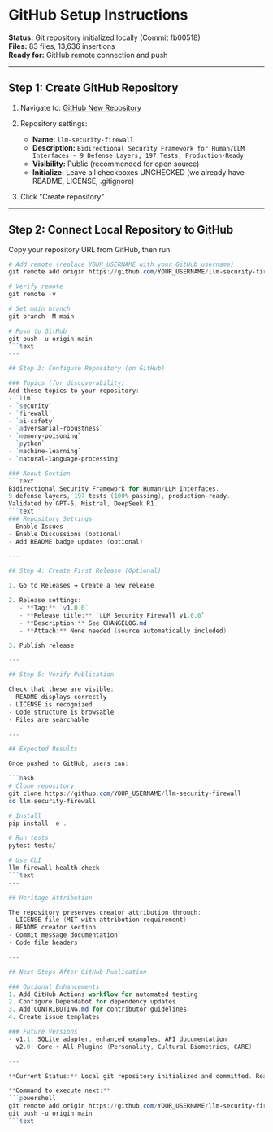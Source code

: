 # GitHub Setup Instructions

**Status:** Git repository initialized locally (Commit fb00518)  
**Files:** 83 files, 13,636 insertions  
**Ready for:** GitHub remote connection and push

---

## Step 1: Create GitHub Repository

1. Navigate to: [GitHub New Repository](https://github.com/new)

2. Repository settings:
   - **Name:** `llm-security-firewall`
   - **Description:** `Bidirectional Security Framework for Human/LLM Interfaces - 9 Defense Layers, 197 Tests, Production-Ready`
   - **Visibility:** Public (recommended for open source)
   - **Initialize:** Leave all checkboxes UNCHECKED (we already have README, LICENSE, .gitignore)

3. Click "Create repository"

---

## Step 2: Connect Local Repository to GitHub

Copy your repository URL from GitHub, then run:

```powershell
# Add remote (replace YOUR_USERNAME with your GitHub username)
git remote add origin https://github.com/YOUR_USERNAME/llm-security-firewall.git

# Verify remote
git remote -v

# Set main branch
git branch -M main

# Push to GitHub
git push -u origin main
```text
---

## Step 3: Configure Repository (on GitHub)

### Topics (for discoverability)
Add these topics to your repository:
- `llm`
- `security`
- `firewall`
- `ai-safety`
- `adversarial-robustness`
- `memory-poisoning`
- `python`
- `machine-learning`
- `natural-language-processing`

### About Section
```text
Bidirectional Security Framework for Human/LLM Interfaces.
9 defense layers, 197 tests (100% passing), production-ready.
Validated by GPT-5, Mistral, DeepSeek R1.
```text
### Repository Settings
- Enable Issues
- Enable Discussions (optional)
- Add README badge updates (optional)

---

## Step 4: Create First Release (Optional)

1. Go to Releases → Create a new release

2. Release settings:
   - **Tag:** `v1.0.0`
   - **Release title:** `LLM Security Firewall v1.0.0`
   - **Description:** See CHANGELOG.md
   - **Attach:** None needed (source automatically included)

3. Publish release

---

## Step 5: Verify Publication

Check that these are visible:
- README displays correctly
- LICENSE is recognized
- Code structure is browsable
- Files are searchable

---

## Expected Results

Once pushed to GitHub, users can:

```bash
# Clone repository
git clone https://github.com/YOUR_USERNAME/llm-security-firewall
cd llm-security-firewall

# Install
pip install -e .

# Run tests
pytest tests/

# Use CLI
llm-firewall health-check
```text
---

## Heritage Attribution

The repository preserves creator attribution through:
- LICENSE file (MIT with attribution requirement)
- README creator section
- Commit message documentation
- Code file headers

---

## Next Steps After GitHub Publication

### Optional Enhancements
1. Add GitHub Actions workflow for automated testing
2. Configure Dependabot for dependency updates
3. Add CONTRIBUTING.md for contributor guidelines
4. Create issue templates

### Future Versions
- v1.1: SQLite adapter, enhanced examples, API documentation
- v2.0: Core + All Plugins (Personality, Cultural Biometrics, CARE)

---

**Current Status:** Local git repository initialized and committed. Ready for GitHub remote connection.

**Command to execute next:**
```powershell
git remote add origin https://github.com/YOUR_USERNAME/llm-security-firewall.git
git push -u origin main
```text
